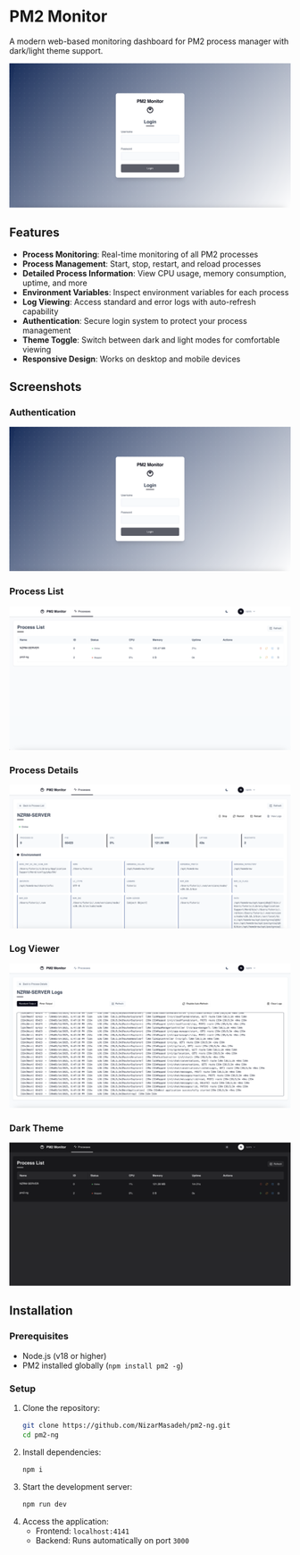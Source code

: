 # PM2 Monitor

A modern web-based monitoring dashboard for PM2 process manager with dark/light theme support.

![Login Screen](./screenshots/login.png)

## Features

- **Process Monitoring**: Real-time monitoring of all PM2 processes
- **Process Management**: Start, stop, restart, and reload processes
- **Detailed Process Information**: View CPU usage, memory consumption, uptime, and more
- **Environment Variables**: Inspect environment variables for each process
- **Log Viewing**: Access standard and error logs with auto-refresh capability
- **Authentication**: Secure login system to protect your process management
- **Theme Toggle**: Switch between dark and light modes for comfortable viewing
- **Responsive Design**: Works on desktop and mobile devices

## Screenshots

### Authentication
![Login Screen](./screenshots/login.png)

### Process List
![Process List](./screenshots/process-list.png)

### Process Details
![Process Details](./screenshots/process-details.png)

### Log Viewer
![Log Viewer](./screenshots/log-viewer.png)

### Dark Theme
![Dark Theme](./screenshots/process-list-dark.png)

## Installation

### Prerequisites

- Node.js (v18 or higher)
- PM2 installed globally (`npm install pm2 -g`)

### Setup

1. Clone the repository:
   ```bash
   git clone https://github.com/NizarMasadeh/pm2-ng.git
   cd pm2-ng
   ```
2. Install dependencies:
   ```bash
   npm i
   ```
3. Start the development server:
   ```bash
   npm run dev
   ```
4. Access the application:
   - Frontend: `localhost:4141`
   - Backend: Runs automatically on port `3000`